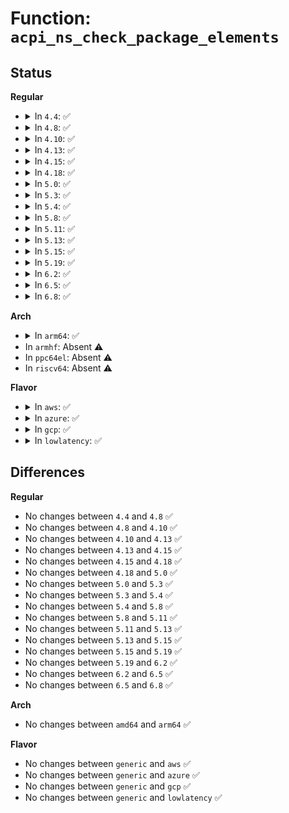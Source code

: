 # Function: <code>acpi_ns_check_package_elements</code>

## Status
<b>Regular</b>
<ul>
<li>
<details>
<summary>In <code>4.4</code>: ✅</summary>

```c
acpi_status acpi_ns_check_package_elements(struct acpi_evaluate_info *info, union acpi_operand_object **elements, u8 type1, u32 count1, u8 type2, u32 count2, u32 start_index);
```

**Collision:** Unique Static

**Inline:** No

**Transformation:** False

**Instances:**

```
In drivers/acpi/acpica/nsprepkg.c (ffffffff8149dcba)
Location: drivers/acpi/acpica/nsprepkg.c:641
Inline: False
Direct callers:
  - drivers/acpi/acpica/nsprepkg.c:acpi_ns_check_package_list
  - drivers/acpi/acpica/nsprepkg.c:acpi_ns_check_package
```
**Symbols:**

```
ffffffff8149dcba-ffffffff8149dd4e: acpi_ns_check_package_elements (STB_LOCAL)
```
</details>
</li>
<li>
<details>
<summary>In <code>4.8</code>: ✅</summary>

```c
acpi_status acpi_ns_check_package_elements(struct acpi_evaluate_info *info, union acpi_operand_object **elements, u8 type1, u32 count1, u8 type2, u32 count2, u32 start_index);
```

**Collision:** Unique Static

**Inline:** No

**Transformation:** False

**Instances:**

```
In drivers/acpi/acpica/nsprepkg.c (ffffffff814ecef2)
Location: drivers/acpi/acpica/nsprepkg.c:733
Inline: False
Direct callers:
  - drivers/acpi/acpica/nsprepkg.c:acpi_ns_check_package_list
  - drivers/acpi/acpica/nsprepkg.c:acpi_ns_check_package
  - drivers/acpi/acpica/nsprepkg.c:acpi_ns_check_package
```
**Symbols:**

```
ffffffff814ecef2-ffffffff814ecf85: acpi_ns_check_package_elements (STB_LOCAL)
```
</details>
</li>
<li>
<details>
<summary>In <code>4.10</code>: ✅</summary>

```c
acpi_status acpi_ns_check_package_elements(struct acpi_evaluate_info *info, union acpi_operand_object **elements, u8 type1, u32 count1, u8 type2, u32 count2, u32 start_index);
```

**Collision:** Unique Static

**Inline:** No

**Transformation:** False

**Instances:**

```
In drivers/acpi/acpica/nsprepkg.c (ffffffff8150f93b)
Location: drivers/acpi/acpica/nsprepkg.c:733
Inline: False
Direct callers:
  - drivers/acpi/acpica/nsprepkg.c:acpi_ns_check_package_list
  - drivers/acpi/acpica/nsprepkg.c:acpi_ns_check_package
  - drivers/acpi/acpica/nsprepkg.c:acpi_ns_check_package
```
**Symbols:**

```
ffffffff8150f93b-ffffffff8150f9ce: acpi_ns_check_package_elements (STB_LOCAL)
```
</details>
</li>
<li>
<details>
<summary>In <code>4.13</code>: ✅</summary>

```c
acpi_status acpi_ns_check_package_elements(struct acpi_evaluate_info *info, union acpi_operand_object **elements, u8 type1, u32 count1, u8 type2, u32 count2, u32 start_index);
```

**Collision:** Unique Static

**Inline:** No

**Transformation:** False

**Instances:**

```
In drivers/acpi/acpica/nsprepkg.c (ffffffff8152000b)
Location: drivers/acpi/acpica/nsprepkg.c:733
Inline: False
Direct callers:
  - drivers/acpi/acpica/nsprepkg.c:acpi_ns_check_package_list
  - drivers/acpi/acpica/nsprepkg.c:acpi_ns_check_package
  - drivers/acpi/acpica/nsprepkg.c:acpi_ns_check_package
```
**Symbols:**

```
ffffffff8152000b-ffffffff815200a5: acpi_ns_check_package_elements (STB_LOCAL)
```
</details>
</li>
<li>
<details>
<summary>In <code>4.15</code>: ✅</summary>

```c
acpi_status acpi_ns_check_package_elements(struct acpi_evaluate_info *info, union acpi_operand_object **elements, u8 type1, u32 count1, u8 type2, u32 count2, u32 start_index);
```

**Collision:** Unique Static

**Inline:** No

**Transformation:** False

**Instances:**

```
In drivers/acpi/acpica/nsprepkg.c (ffffffff815734fc)
Location: drivers/acpi/acpica/nsprepkg.c:735
Inline: False
Direct callers:
  - drivers/acpi/acpica/nsprepkg.c:acpi_ns_check_package_list
  - drivers/acpi/acpica/nsprepkg.c:acpi_ns_check_package
  - drivers/acpi/acpica/nsprepkg.c:acpi_ns_check_package
  - drivers/acpi/acpica/nsprepkg.c:acpi_ns_check_package
```
**Symbols:**

```
ffffffff815734fc-ffffffff81573596: acpi_ns_check_package_elements (STB_LOCAL)
```
</details>
</li>
<li>
<details>
<summary>In <code>4.18</code>: ✅</summary>

```c
acpi_status acpi_ns_check_package_elements(struct acpi_evaluate_info *info, union acpi_operand_object **elements, u8 type1, u32 count1, u8 type2, u32 count2, u32 start_index);
```

**Collision:** Unique Static

**Inline:** No

**Transformation:** False

**Instances:**

```
In drivers/acpi/acpica/nsprepkg.c (ffffffff815aa459)
Location: drivers/acpi/acpica/nsprepkg.c:701
Inline: False
Direct callers:
  - drivers/acpi/acpica/nsprepkg.c:acpi_ns_check_package_list
  - drivers/acpi/acpica/nsprepkg.c:acpi_ns_check_package
  - drivers/acpi/acpica/nsprepkg.c:acpi_ns_check_package
  - drivers/acpi/acpica/nsprepkg.c:acpi_ns_check_package
```
**Symbols:**

```
ffffffff815aa459-ffffffff815aa4ec: acpi_ns_check_package_elements (STB_LOCAL)
```
</details>
</li>
<li>
<details>
<summary>In <code>5.0</code>: ✅</summary>

```c
acpi_status acpi_ns_check_package_elements(struct acpi_evaluate_info *info, union acpi_operand_object **elements, u8 type1, u32 count1, u8 type2, u32 count2, u32 start_index);
```

**Collision:** Unique Static

**Inline:** No

**Transformation:** False

**Instances:**

```
In drivers/acpi/acpica/nsprepkg.c (ffffffff815c338e)
Location: drivers/acpi/acpica/nsprepkg.c:701
Inline: False
Direct callers:
  - drivers/acpi/acpica/nsprepkg.c:acpi_ns_check_package_list
  - drivers/acpi/acpica/nsprepkg.c:acpi_ns_check_package
  - drivers/acpi/acpica/nsprepkg.c:acpi_ns_check_package
  - drivers/acpi/acpica/nsprepkg.c:acpi_ns_check_package
```
**Symbols:**

```
ffffffff815c338e-ffffffff815c3421: acpi_ns_check_package_elements (STB_LOCAL)
```
</details>
</li>
<li>
<details>
<summary>In <code>5.3</code>: ✅</summary>

```c
acpi_status acpi_ns_check_package_elements(struct acpi_evaluate_info *info, union acpi_operand_object **elements, u8 type1, u32 count1, u8 type2, u32 count2, u32 start_index);
```

**Collision:** Unique Static

**Inline:** No

**Transformation:** False

**Instances:**

```
In drivers/acpi/acpica/nsprepkg.c (ffffffff815f4c90)
Location: drivers/acpi/acpica/nsprepkg.c:701
Inline: False
Direct callers:
  - drivers/acpi/acpica/nsprepkg.c:acpi_ns_check_package_list
  - drivers/acpi/acpica/nsprepkg.c:acpi_ns_check_package
  - drivers/acpi/acpica/nsprepkg.c:acpi_ns_check_package
  - drivers/acpi/acpica/nsprepkg.c:acpi_ns_check_package
```
**Symbols:**

```
ffffffff815f4c90-ffffffff815f4d1f: acpi_ns_check_package_elements (STB_LOCAL)
```
</details>
</li>
<li>
<details>
<summary>In <code>5.4</code>: ✅</summary>

```c
acpi_status acpi_ns_check_package_elements(struct acpi_evaluate_info *info, union acpi_operand_object **elements, u8 type1, u32 count1, u8 type2, u32 count2, u32 start_index);
```

**Collision:** Unique Static

**Inline:** No

**Transformation:** False

**Instances:**

```
In drivers/acpi/acpica/nsprepkg.c (ffffffff81616134)
Location: drivers/acpi/acpica/nsprepkg.c:701
Inline: False
Direct callers:
  - drivers/acpi/acpica/nsprepkg.c:acpi_ns_check_package_list
  - drivers/acpi/acpica/nsprepkg.c:acpi_ns_check_package
  - drivers/acpi/acpica/nsprepkg.c:acpi_ns_check_package
  - drivers/acpi/acpica/nsprepkg.c:acpi_ns_check_package
```
**Symbols:**

```
ffffffff81616134-ffffffff816161c3: acpi_ns_check_package_elements (STB_LOCAL)
```
</details>
</li>
<li>
<details>
<summary>In <code>5.8</code>: ✅</summary>

```c
acpi_status acpi_ns_check_package_elements(struct acpi_evaluate_info *info, union acpi_operand_object **elements, u8 type1, u32 count1, u8 type2, u32 count2, u32 start_index);
```

**Collision:** Unique Static

**Inline:** No

**Transformation:** False

**Instances:**

```
In drivers/acpi/acpica/nsprepkg.c (ffffffff816c2655)
Location: drivers/acpi/acpica/nsprepkg.c:701
Inline: False
Direct callers:
  - drivers/acpi/acpica/nsprepkg.c:acpi_ns_custom_package
  - drivers/acpi/acpica/nsprepkg.c:acpi_ns_custom_package
  - drivers/acpi/acpica/nsprepkg.c:acpi_ns_check_package_list
  - drivers/acpi/acpica/nsprepkg.c:acpi_ns_check_package
```
**Symbols:**

```
ffffffff816c2655-ffffffff816c26e4: acpi_ns_check_package_elements (STB_LOCAL)
```
</details>
</li>
<li>
<details>
<summary>In <code>5.11</code>: ✅</summary>

```c
acpi_status acpi_ns_check_package_elements(struct acpi_evaluate_info *info, union acpi_operand_object **elements, u8 type1, u32 count1, u8 type2, u32 count2, u32 start_index);
```

**Collision:** Unique Static

**Inline:** No

**Transformation:** False

**Instances:**

```
In drivers/acpi/acpica/nsprepkg.c (ffffffff816e0263)
Location: drivers/acpi/acpica/nsprepkg.c:701
Inline: False
Direct callers:
  - drivers/acpi/acpica/nsprepkg.c:acpi_ns_custom_package
  - drivers/acpi/acpica/nsprepkg.c:acpi_ns_custom_package
  - drivers/acpi/acpica/nsprepkg.c:acpi_ns_check_package_list
  - drivers/acpi/acpica/nsprepkg.c:acpi_ns_check_package
```
**Symbols:**

```
ffffffff816e0263-ffffffff816e037d: acpi_ns_check_package_elements (STB_LOCAL)
```
</details>
</li>
<li>
<details>
<summary>In <code>5.13</code>: ✅</summary>

```c
acpi_status acpi_ns_check_package_elements(struct acpi_evaluate_info *info, union acpi_operand_object **elements, u8 type1, u32 count1, u8 type2, u32 count2, u32 start_index);
```

**Collision:** Unique Static

**Inline:** No

**Transformation:** False

**Instances:**

```
In drivers/acpi/acpica/nsprepkg.c (ffffffff816c214e)
Location: drivers/acpi/acpica/nsprepkg.c:701
Inline: False
Direct callers:
  - drivers/acpi/acpica/nsprepkg.c:acpi_ns_custom_package
  - drivers/acpi/acpica/nsprepkg.c:acpi_ns_custom_package
  - drivers/acpi/acpica/nsprepkg.c:acpi_ns_check_package_list
  - drivers/acpi/acpica/nsprepkg.c:acpi_ns_check_package
```
**Symbols:**

```
ffffffff816c214e-ffffffff816c2268: acpi_ns_check_package_elements (STB_LOCAL)
```
</details>
</li>
<li>
<details>
<summary>In <code>5.15</code>: ✅</summary>

```c
acpi_status acpi_ns_check_package_elements(struct acpi_evaluate_info *info, union acpi_operand_object **elements, u8 type1, u32 count1, u8 type2, u32 count2, u32 start_index);
```

**Collision:** Unique Static

**Inline:** No

**Transformation:** False

**Instances:**

```
In drivers/acpi/acpica/nsprepkg.c (ffffffff8173943b)
Location: drivers/acpi/acpica/nsprepkg.c:701
Inline: False
Direct callers:
  - drivers/acpi/acpica/nsprepkg.c:acpi_ns_custom_package
  - drivers/acpi/acpica/nsprepkg.c:acpi_ns_custom_package
  - drivers/acpi/acpica/nsprepkg.c:acpi_ns_check_package_list
  - drivers/acpi/acpica/nsprepkg.c:acpi_ns_check_package
```
**Symbols:**

```
ffffffff8173943b-ffffffff81739555: acpi_ns_check_package_elements (STB_LOCAL)
```
</details>
</li>
<li>
<details>
<summary>In <code>5.19</code>: ✅</summary>

```c
acpi_status acpi_ns_check_package_elements(struct acpi_evaluate_info *info, union acpi_operand_object **elements, u8 type1, u32 count1, u8 type2, u32 count2, u32 start_index);
```

**Collision:** Unique Static

**Inline:** No

**Transformation:** False

**Instances:**

```
In drivers/acpi/acpica/nsprepkg.c (ffffffff8186a8e7)
Location: drivers/acpi/acpica/nsprepkg.c:701
Inline: False
Direct callers:
  - drivers/acpi/acpica/nsprepkg.c:acpi_ns_custom_package
  - drivers/acpi/acpica/nsprepkg.c:acpi_ns_custom_package
  - drivers/acpi/acpica/nsprepkg.c:acpi_ns_check_package_list
  - drivers/acpi/acpica/nsprepkg.c:acpi_ns_check_package
```
**Symbols:**

```
ffffffff8186a8e7-ffffffff8186aa10: acpi_ns_check_package_elements (STB_LOCAL)
```
</details>
</li>
<li>
<details>
<summary>In <code>6.2</code>: ✅</summary>

```c
acpi_status acpi_ns_check_package_elements(struct acpi_evaluate_info *info, union acpi_operand_object **elements, u8 type1, u32 count1, u8 type2, u32 count2, u32 start_index);
```

**Collision:** Unique Static

**Inline:** No

**Transformation:** False

**Instances:**

```
In drivers/acpi/acpica/nsprepkg.c (ffffffff819a9c10)
Location: drivers/acpi/acpica/nsprepkg.c:701
Inline: False
Direct callers:
  - drivers/acpi/acpica/nsprepkg.c:acpi_ns_custom_package
  - drivers/acpi/acpica/nsprepkg.c:acpi_ns_custom_package
  - drivers/acpi/acpica/nsprepkg.c:acpi_ns_check_package_list
  - drivers/acpi/acpica/nsprepkg.c:acpi_ns_check_package
```
**Symbols:**

```
ffffffff819a9c10-ffffffff819a9da7: acpi_ns_check_package_elements (STB_LOCAL)
```
</details>
</li>
<li>
<details>
<summary>In <code>6.5</code>: ✅</summary>

```c
acpi_status acpi_ns_check_package_elements(struct acpi_evaluate_info *info, union acpi_operand_object **elements, u8 type1, u32 count1, u8 type2, u32 count2, u32 start_index);
```

**Collision:** Unique Static

**Inline:** No

**Transformation:** False

**Instances:**

```
In drivers/acpi/acpica/nsprepkg.c (ffffffff819f0ac0)
Location: drivers/acpi/acpica/nsprepkg.c:701
Inline: False
Direct callers:
  - drivers/acpi/acpica/nsprepkg.c:acpi_ns_custom_package
  - drivers/acpi/acpica/nsprepkg.c:acpi_ns_custom_package
  - drivers/acpi/acpica/nsprepkg.c:acpi_ns_check_package_list
  - drivers/acpi/acpica/nsprepkg.c:acpi_ns_check_package
```
**Symbols:**

```
ffffffff819f0ac0-ffffffff819f0c57: acpi_ns_check_package_elements (STB_LOCAL)
```
</details>
</li>
<li>
<details>
<summary>In <code>6.8</code>: ✅</summary>

```c
acpi_status acpi_ns_check_package_elements(struct acpi_evaluate_info *info, union acpi_operand_object **elements, u8 type1, u32 count1, u8 type2, u32 count2, u32 start_index);
```

**Collision:** Unique Static

**Inline:** No

**Transformation:** False

**Instances:**

```
In drivers/acpi/acpica/nsprepkg.c (ffffffff81a3b8e0)
Location: drivers/acpi/acpica/nsprepkg.c:701
Inline: False
Direct callers:
  - drivers/acpi/acpica/nsprepkg.c:acpi_ns_custom_package
  - drivers/acpi/acpica/nsprepkg.c:acpi_ns_custom_package
  - drivers/acpi/acpica/nsprepkg.c:acpi_ns_check_package_list
  - drivers/acpi/acpica/nsprepkg.c:acpi_ns_check_package
```
**Symbols:**

```
ffffffff81a3b8e0-ffffffff81a3ba77: acpi_ns_check_package_elements (STB_LOCAL)
```
</details>
</li>
</ul>
<b>Arch</b>
<ul>
<li>
<details>
<summary>In <code>arm64</code>: ✅</summary>

```c
acpi_status acpi_ns_check_package_elements(struct acpi_evaluate_info *info, union acpi_operand_object **elements, u8 type1, u32 count1, u8 type2, u32 count2, u32 start_index);
```

**Collision:** Unique Static

**Inline:** No

**Transformation:** False

**Instances:**

```
In drivers/acpi/acpica/nsprepkg.c (ffff80001078e844)
Location: drivers/acpi/acpica/nsprepkg.c:701
Inline: False
Direct callers:
  - drivers/acpi/acpica/nsprepkg.c:acpi_ns_check_package_list
  - drivers/acpi/acpica/nsprepkg.c:acpi_ns_check_package
  - drivers/acpi/acpica/nsprepkg.c:acpi_ns_check_package
```
**Symbols:**

```
ffff80001078e844-ffff80001078e8fc: acpi_ns_check_package_elements (STB_LOCAL)
```
</details>
</li>
<li>
In <code>armhf</code>: Absent ⚠️
</li>
<li>
In <code>ppc64el</code>: Absent ⚠️
</li>
<li>
In <code>riscv64</code>: Absent ⚠️
</li>
</ul>
<b>Flavor</b>
<ul>
<li>
<details>
<summary>In <code>aws</code>: ✅</summary>

```c
acpi_status acpi_ns_check_package_elements(struct acpi_evaluate_info *info, union acpi_operand_object **elements, u8 type1, u32 count1, u8 type2, u32 count2, u32 start_index);
```

**Collision:** Unique Static

**Inline:** No

**Transformation:** False

**Instances:**

```
In drivers/acpi/acpica/nsprepkg.c (ffffffff815f454c)
Location: drivers/acpi/acpica/nsprepkg.c:701
Inline: False
Direct callers:
  - drivers/acpi/acpica/nsprepkg.c:acpi_ns_check_package_list
  - drivers/acpi/acpica/nsprepkg.c:acpi_ns_check_package
  - drivers/acpi/acpica/nsprepkg.c:acpi_ns_check_package
```
**Symbols:**

```
ffffffff815f454c-ffffffff815f45db: acpi_ns_check_package_elements (STB_LOCAL)
```
</details>
</li>
<li>
<details>
<summary>In <code>azure</code>: ✅</summary>

```c
acpi_status acpi_ns_check_package_elements(struct acpi_evaluate_info *info, union acpi_operand_object **elements, u8 type1, u32 count1, u8 type2, u32 count2, u32 start_index);
```

**Collision:** Unique Static

**Inline:** No

**Transformation:** False

**Instances:**

```
In drivers/acpi/acpica/nsprepkg.c (ffffffff815dfacb)
Location: drivers/acpi/acpica/nsprepkg.c:701
Inline: False
Direct callers:
  - drivers/acpi/acpica/nsprepkg.c:acpi_ns_check_package_list
  - drivers/acpi/acpica/nsprepkg.c:acpi_ns_check_package
  - drivers/acpi/acpica/nsprepkg.c:acpi_ns_check_package
```
**Symbols:**

```
ffffffff815dfacb-ffffffff815dfb5a: acpi_ns_check_package_elements (STB_LOCAL)
```
</details>
</li>
<li>
<details>
<summary>In <code>gcp</code>: ✅</summary>

```c
acpi_status acpi_ns_check_package_elements(struct acpi_evaluate_info *info, union acpi_operand_object **elements, u8 type1, u32 count1, u8 type2, u32 count2, u32 start_index);
```

**Collision:** Unique Static

**Inline:** No

**Transformation:** False

**Instances:**

```
In drivers/acpi/acpica/nsprepkg.c (ffffffff8160a414)
Location: drivers/acpi/acpica/nsprepkg.c:701
Inline: False
Direct callers:
  - drivers/acpi/acpica/nsprepkg.c:acpi_ns_check_package_list
  - drivers/acpi/acpica/nsprepkg.c:acpi_ns_check_package
  - drivers/acpi/acpica/nsprepkg.c:acpi_ns_check_package
  - drivers/acpi/acpica/nsprepkg.c:acpi_ns_check_package
```
**Symbols:**

```
ffffffff8160a414-ffffffff8160a4a3: acpi_ns_check_package_elements (STB_LOCAL)
```
</details>
</li>
<li>
<details>
<summary>In <code>lowlatency</code>: ✅</summary>

```c
acpi_status acpi_ns_check_package_elements(struct acpi_evaluate_info *info, union acpi_operand_object **elements, u8 type1, u32 count1, u8 type2, u32 count2, u32 start_index);
```

**Collision:** Unique Static

**Inline:** No

**Transformation:** False

**Instances:**

```
In drivers/acpi/acpica/nsprepkg.c (ffffffff816242c4)
Location: drivers/acpi/acpica/nsprepkg.c:701
Inline: False
Direct callers:
  - drivers/acpi/acpica/nsprepkg.c:acpi_ns_check_package_list
  - drivers/acpi/acpica/nsprepkg.c:acpi_ns_check_package
  - drivers/acpi/acpica/nsprepkg.c:acpi_ns_check_package
  - drivers/acpi/acpica/nsprepkg.c:acpi_ns_check_package
```
**Symbols:**

```
ffffffff816242c4-ffffffff81624353: acpi_ns_check_package_elements (STB_LOCAL)
```
</details>
</li>
</ul>

## Differences
<b>Regular</b>
<ul>
<li>
No changes between <code>4.4</code> and <code>4.8</code> ✅
</li>
<li>
No changes between <code>4.8</code> and <code>4.10</code> ✅
</li>
<li>
No changes between <code>4.10</code> and <code>4.13</code> ✅
</li>
<li>
No changes between <code>4.13</code> and <code>4.15</code> ✅
</li>
<li>
No changes between <code>4.15</code> and <code>4.18</code> ✅
</li>
<li>
No changes between <code>4.18</code> and <code>5.0</code> ✅
</li>
<li>
No changes between <code>5.0</code> and <code>5.3</code> ✅
</li>
<li>
No changes between <code>5.3</code> and <code>5.4</code> ✅
</li>
<li>
No changes between <code>5.4</code> and <code>5.8</code> ✅
</li>
<li>
No changes between <code>5.8</code> and <code>5.11</code> ✅
</li>
<li>
No changes between <code>5.11</code> and <code>5.13</code> ✅
</li>
<li>
No changes between <code>5.13</code> and <code>5.15</code> ✅
</li>
<li>
No changes between <code>5.15</code> and <code>5.19</code> ✅
</li>
<li>
No changes between <code>5.19</code> and <code>6.2</code> ✅
</li>
<li>
No changes between <code>6.2</code> and <code>6.5</code> ✅
</li>
<li>
No changes between <code>6.5</code> and <code>6.8</code> ✅
</li>
</ul>
<b>Arch</b>
<ul>
<li>
No changes between <code>amd64</code> and <code>arm64</code> ✅
</li>
</ul>
<b>Flavor</b>
<ul>
<li>
No changes between <code>generic</code> and <code>aws</code> ✅
</li>
<li>
No changes between <code>generic</code> and <code>azure</code> ✅
</li>
<li>
No changes between <code>generic</code> and <code>gcp</code> ✅
</li>
<li>
No changes between <code>generic</code> and <code>lowlatency</code> ✅
</li>
</ul>
